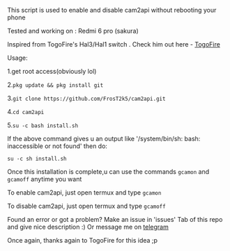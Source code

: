 This script is used to enable and disable cam2api without rebooting your phone

Tested and working on : Redmi 6 pro (sakura)

Inspired from TogoFire's Hal3/Hal1 switch . Check him out here - [TogoFire](https://github.com/TogoFire) 

Usage:

1.get root access(obviously lol)

2.```pkg update && pkg install git```

3.```git clone https://github.com/FrosT2k5/cam2api.git```

4.```cd cam2api```

5.```su -c bash install.sh```

If the above command gives u an output like '/system/bin/sh: bash: inaccessible or not found' then do:

```su -c sh install.sh```

Once this installation is complete,u can use the commands ```gcamon``` and ```gcamoff``` anytime you want

To enable cam2api, just open termux and type
```gcamon```

To disable cam2api, just open termux and type
```gcamoff```

Found an error or got a problem? Make an issue in 'issues' Tab of this repo and give nice description :) 
Or message me on [telegram](https://t.me/SuperCosmicBeing)

Once again, thanks again to TogoFire for this idea ;p
